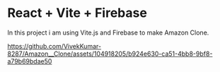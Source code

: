 # React + Vite + Firebase

In this project i am using Vite.js and Firebase to make Amazon Clone.



https://github.com/VivekKumar-8287/Amazon__Clone/assets/104918205/b924e630-ca51-4bb8-9bf8-a79b69bdae50

